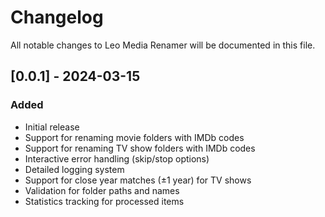 # Changelog

All notable changes to Leo Media Renamer will be documented in this file.

## [0.0.1] - 2024-03-15

### Added
- Initial release
- Support for renaming movie folders with IMDb codes
- Support for renaming TV show folders with IMDb codes
- Interactive error handling (skip/stop options)
- Detailed logging system
- Support for close year matches (±1 year) for TV shows
- Validation for folder paths and names
- Statistics tracking for processed items
